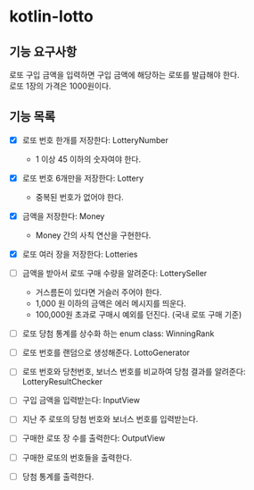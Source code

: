 # kotlin-lotto

## 기능 요구사항

로또 구입 금액을 입력하면 구입 금액에 해당하는 로또를 발급해야 한다.  
로또 1장의 가격은 1000원이다.

## 기능 목록

- [x] 로또 번호 한개를 저장한다: LotteryNumber
    - 1 이상 45 이하의 숫자여야 한다.

- [x] 로또 번호 6개만을 저장한다: Lottery
    - 중복된 번호가 없어야 한다.

- [x] 금액을 저장한다: Money
  - Money 간의 사칙 연산을 구현한다.

- [x] 로또 여러 장을 저장한다: Lotteries

- [ ] 금액을 받아서 로또 구매 수량을 알려준다: LotterySeller
    - 거스름돈이 있다면 거슬러 주어야 한다.
    - 1,000 원 이하의 금액은 에러 메시지를 띄운다.
    - 100,000원 초과로 구매시 예외를 던진다. (국내 로또 구매 기준)

- [ ] 로또 당첨 통계를 상수화 하는 enum class: WinningRank
- [ ] 로또 번호를 랜덤으로 생성해준다. LottoGenerator

- [ ] 로또 번호와 당천번호, 보너스 번호를 비교하여 당첨 결과를 알려준다: LotteryResultChecker

- [ ] 구입 금액을 입력받는다: InputView
- [ ] 지난 주 로또의 당첨 번호와 보너스 번호를 입력받는다.

- [ ] 구매한 로또 장 수를 출력한다: OutputView
- [ ] 구매한 로또의 번호들을 출력한다.
- [ ] 당첨 통계를 출력한다.
